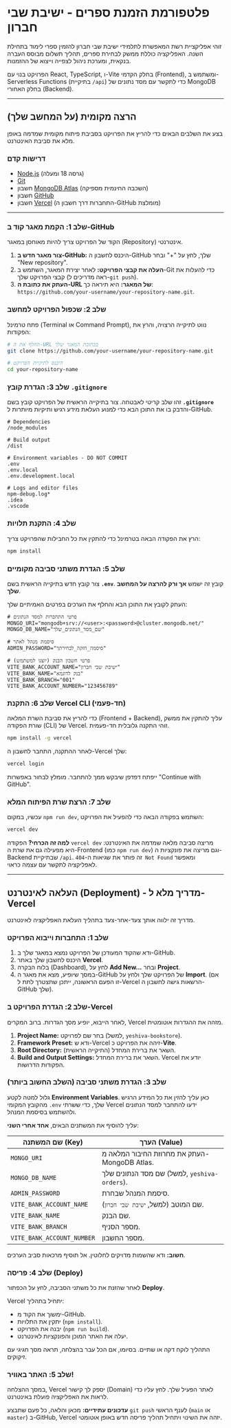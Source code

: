 
# פלטפורמת הזמנת ספרים - ישיבת שבי חברון

זוהי אפליקציית רשת המאפשרת לתלמידי ישיבת שבי חברון להזמין ספרי לימוד בתחילת השנה. האפליקציה כוללת ממשק לבחירת ספרים, תהליך תשלום מבוסס העברה בנקאית, ומערכת ניהול לצפייה וייצוא של ההזמנות.

הפרויקט בנוי עם React, TypeScript, ו-Vite בחלק הקדמי (Frontend), ומשתמש ב-Serverless Functions (בתיקיית `/api`) כדי לתקשר עם מסד נתונים של MongoDB בחלק האחורי (Backend).

---

## הרצה מקומית (על המחשב שלך)

בצע את השלבים הבאים כדי להריץ את הפרויקט בסביבת פיתוח מקומית שמדמה באופן מלא את סביבת האינטרנט.

### דרישות קדם

- [Node.js](https://nodejs.org/) (גרסה 18 ומעלה)
- [Git](https://git-scm.com/)
- חשבון [MongoDB Atlas](https://www.mongodb.com/cloud/atlas) (השכבה החינמית מספיקה)
- חשבון [GitHub](https://github.com/)
- חשבון [Vercel](https://vercel.com/) (התחברות דרך חשבון ה-GitHub מומלצת)

---

### שלב 1: הקמת מאגר קוד ב-GitHub

הקוד של הפרויקט צריך להיות מאוחסן במאגר (Repository) אינטרנטי.

1.  **צור מאגר חדש ב-GitHub:** היכנס לחשבון ה-GitHub שלך, לחץ על "+" ובחר "New repository".
2.  **העלה את קבצי הפרויקט:** לאחר יצירת המאגר, השתמש ב-Git כדי להעלות את קבצי הפרויקט שלך (ראה מדריכים ל-`git push`).
3.  **העתק את כתובת ה-URL של המאגר:** היא תיראה כך: `https://github.com/your-username/your-repository-name.git`.

### שלב 2: שכפול הפרויקט למחשב

פתח טרמינל (Terminal או Command Prompt), נווט לתיקייה הרצויה, והרץ את הפקודות:

```bash
# החלף את ה-URL בכתובת המאגר שלך
git clone https://github.com/your-username/your-repository-name.git

# היכנס לתיקיית הפרויקט
cd your-repository-name
```

### שלב 3: הגדרת קובץ `.gitignore`

זהו שלב קריטי לאבטחה. צור בתיקייה הראשית של הפרויקט קובץ בשם **`.gitignore`** והדבק בו את התוכן הבא כדי למנוע העלאת מידע רגיש ותיקיות מיותרות ל-GitHub.

```gitignore
# Dependencies
/node_modules

# Build output
/dist

# Environment variables - DO NOT COMMIT
.env
.env.local
.env.development.local

# Logs and editor files
npm-debug.log*
.idea
.vscode
```

### שלב 4: התקנת תלויות

הרץ את הפקודה הבאה בטרמינל כדי להתקין את כל החבילות שהפרויקט צריך:

```bash
npm install
```

### שלב 5: הגדרת משתני סביבה מקומיים

צור קובץ חדש בתיקייה הראשית בשם **`.env`**. קובץ זה ישמש **אך ורק להרצה על המחשב שלך**.

העתק לקובץ את התוכן הבא והחלף את הערכים בפרטים האמיתיים שלך:

```env
# פרטי התחברות למסד הנתונים
MONGO_URI="mongodb+srv://<user>:<password>@cluster.mongodb.net/"
MONGO_DB_NAME="שם_מסד_הנתונים_שלך"

# סיסמת מנהל לאתר
ADMIN_PASSWORD="סיסמה_חזקה_לבחירתך"

# פרטי חשבון הבנק (יוצגו למשתמש)
VITE_BANK_ACCOUNT_NAME="ישיבת שבי חברון"
VITE_BANK_NAME="בנק לדוגמא"
VITE_BANK_BRANCH="001"
VITE_BANK_ACCOUNT_NUMBER="123456789"
```

### שלב 6: התקנת Vercel CLI (חד-פעמי)

כדי להריץ את סביבת השרת המלאה (Frontend + Backend), עליך להתקין את ממשק שורת הפקודה (CLI) של Vercel. זוהי התקנה גלובלית חד-פעמית.

```bash
npm install -g vercel
```
לאחר ההתקנה, התחבר לחשבון ה-Vercel שלך:
```bash
vercel login
```
ייפתח דפדפן שיבקש ממך להתחבר. מומלץ לבחור באפשרות "Continue with GitHub".

### שלב 7: הרצת שרת הפיתוח המלא

עכשיו, במקום `npm run dev`, השתמש בפקודה הבאה כדי להפעיל את הפרויקט:

```bash
vercel dev
```

**למה זה הכרחי?** הפקודה `vercel dev` מריצה סביבה מלאה שמדמה את האינטרנט: היא מפעילה גם את שרת ה-Frontend (כמו `npm run dev`) וגם מריצה את פונקציות ה-Backend שבתיקיית `/api`. זה פותר את שגיאות ה-`404 Not Found` ומאפשר לאפליקציה לתקשר עם עצמה כראוי.

---

## העלאה לאינטרנט (Deployment) - מדריך מלא ל-Vercel

מדריך זה ילווה אותך צעד-אחר-צעד בתהליך העלאת האפליקציה לאינטרנט.

### שלב 1: התחברות וייבוא הפרויקט

1.  ודא שהקוד המעודכן של הפרויקט נמצא במאגר שלך ב-GitHub.
2.  היכנס לחשבון שלך באתר **Vercel**.
3.  בלוח הבקרה (Dashboard), לחץ על **Add New...** ובחר **Project**.
4.  במסך שיופיע, מצא את מאגר ה-GitHub של הפרויקט שלך ולחץ על **Import**. (אם זו הפעם הראשונה, ייתכן שתצטרך לתת ל-Vercel הרשאות גישה לחשבון ה-GitHub שלך).

### שלב 2: הגדרת הפרויקט ב-Vercel

לאחר הייבוא, יופיע מסך הגדרות. ברוב המקרים, Vercel מזהה את ההגדרות אוטומטית.

1.  **Project Name:** בחר שם לפרויקט (למשל, `yeshiva-bookstore`).
2.  **Framework Preset:** ודא ש-Vercel זיהה את הפרויקט כ-**Vite**.
3.  **Root Directory:** השאר את ברירת המחדל (התיקייה הראשית).
4.  **Build and Output Settings:** השאר את ברירת המחדל. Vercel יודע את הפקודות הדרושות.

### שלב 3: הגדרת משתני סביבה (השלב החשוב ביותר)

גלול למטה לקטע **Environment Variables**. כאן עליך להזין את כל המידע הרגיש מהקובץ המקומי `.env` שלך, כדי ששרתי Vercel ידעו להתחבר למסד הנתונים ולהשתמש בסיסמת המנהל.

עליך להוסיף את המשתנים הבאים, **אחד אחרי השני**:

| שם המשתנה (Key)              | הערך (Value)                                     |
| ---------------------------- | ------------------------------------------------- |
| `MONGO_URI`                  | העתק את מחרוזת החיבור המלאה מ-MongoDB Atlas.       |
| `MONGO_DB_NAME`              | שם מסד הנתונים שלך (למשל, `yeshiva-orders`).      |
| `ADMIN_PASSWORD`             | סיסמת המנהל שבחרת.                                |
| `VITE_BANK_ACCOUNT_NAME`     | שם המוטב (למשל, `ישיבת שבי חברון`).                |
| `VITE_BANK_NAME`             | שם הבנק.                                          |
| `VITE_BANK_BRANCH`           | מספר הסניף.                                      |
| `VITE_BANK_ACCOUNT_NUMBER`   | מספר החשבון.                                     |

**חשוב:** ודא שהשמות מדויקים לחלוטין. אל תוסיף מרכאות סביב הערכים.

### שלב 4: פריסה (Deploy)

לאחר שהזנת את כל משתני הסביבה, לחץ על הכפתור **Deploy**.

Vercel יתחיל בתהליך:
*   ימשוך את הקוד מ-GitHub.
*   יתקין את התלויות (`npm install`).
*   יבנה את הפרויקט (`npm run build`).
*   יעלה את האתר המוכן והפונקציות לאינטרנט.

התהליך לוקח דקה או שתיים. בסיומו, אם הכל עבר בהצלחה, תראה מסך חגיגי עם זיקוקים.

### שלב 5: האתר באוויר!

במסך ההצלחה, Vercel יספק לך קישור (Domain) לאתר הפעיל שלך. לחץ עליו כדי לראות את האפליקציה פועלת באינטרנט.

**עדכונים עתידיים:** מכאן והלאה, כל פעם שתבצע `git push` לענף הראשי (`main` או `master`) ב-GitHub, Vercel יזהה את השינוי ויתחיל תהליך פריסה חדש באופן אוטומטי.

